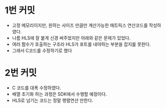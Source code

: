 # 1번 커밋
* 고정 메모리이지만, 원하는 사이즈 만큼만 계산가능한 매트릭스 연산코드를 작성하였다.
* 나름 HLS에 잘 붙게 신경 써주었지만 아래와 같은 문제가 있었다.
* 여러 함수가 호출하는 구조라 HLS가 포트를 내야하는 부분을 잡지를 못한다.
* 그래서 C코드를 수정하기로 했다

# 2번 커밋
* C 코드를 대폭 수정하였다.
* 배열 초기화 하는 과정은 SDK에서 수행할 예정이다.
* HLS로 넘기는 코드는 정말 행렬연산 만한다.